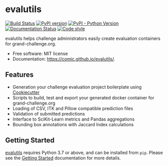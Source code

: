 # evalutils

[![Build Status](https://github.com/comic/evalutils/workflows/CI/badge.svg?branch=main)](https://github.com/comic/evalutils/actions?query=workflow%3ACI+branch%3Amain)
[![PyPI version](https://badge.fury.io/py/evalutils.svg)](https://badge.fury.io/py/evalutils)
[![PyPI - Python Version](https://img.shields.io/pypi/pyversions/evalutils)](https://pypi.org/project/evalutils/)
[![Documentation Status](https://img.shields.io/badge/docs-passing-4a4c4c1.svg)](https://comic.github.io/evalutils/)
[![Code style](https://img.shields.io/badge/code%20style-black-000000.svg)](https://github.com/ambv/black)

evalutils helps challenge administrators easily create evaluation
containers for grand-challenge.org.

  - Free software: MIT license
  - Documentation: <https://comic.github.io/evalutils/>.

## Features

  - Generation your challenge evaluation project boilerplate using
    [Cookiecutter](https://github.com/audreyr/cookiecutter)
  - Scripts to build, test and export your generated docker container
    for grand-challenge.org
  - Loading of CSV, ITK and Pillow compatible prediction files
  - Validation of submitted predictions
  - Interface to SciKit-Learn metrics and Pandas aggregations
  - Bounding box annotations with Jaccard Index calculations

## Getting Started

[evalutils](https://github.com/comic/evalutils) requires Python 3.7 or
above, and can be installed from `pip`.
Please see the [Getting Started](https://comic.github.io/evalutils/usage.html)
documentation for more details.
